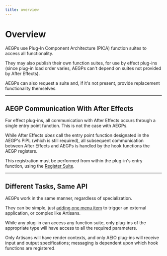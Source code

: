 ```yaml
---
title: overview
---
```


# Overview

AEGPs use Plug-In Component Architecture (PICA) function suites to access all functionality.

They may also publish their own function suites, for use by effect plug-ins (since plug-in load order varies, AEGPs can't depend on suites not provided by After Effects).

AEGPs can also request a suite and, if it's not present, provide replacement functionality themselves.

---

## AEGP Communication With After Effects

For effect plug-ins, all communication with After Effects occurs through a single entry point function. This is not the case with AEGPs.

While After Effects *does* call the entry point function designated in the AEGP's PiPL (which is still required), all subsequent communication between After Effects and AEGPs is handled by the hook functions the AEGP registers.

This registration must be performed from within the plug-in's entry function, using the [Register Suite](aegp-suites.md#aegp_registersuites5).

---

## Different Tasks, Same API

AEGPs work in the same manner, regardless of specialization.

They can be simple, just [adding one menu item](implementation.md#example-adding-a-menu-item) to trigger an external application, or complex like Artisans.

While any plug-in can access any function suite, only plug-ins of the appropriate type will have access to all the required parameters.

Only Artisans will have render contexts, and only AEIO plug-ins will receive input and output specifications; messaging is dependent upon which hook functions are registered.
